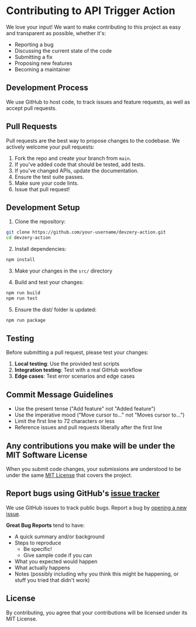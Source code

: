 # Contributing to API Trigger Action

We love your input! We want to make contributing to this project as easy and transparent as possible, whether it's:

- Reporting a bug
- Discussing the current state of the code
- Submitting a fix
- Proposing new features
- Becoming a maintainer

## Development Process

We use GitHub to host code, to track issues and feature requests, as well as accept pull requests.

## Pull Requests

Pull requests are the best way to propose changes to the codebase. We actively welcome your pull requests:

1. Fork the repo and create your branch from `main`.
2. If you've added code that should be tested, add tests.
3. If you've changed APIs, update the documentation.
4. Ensure the test suite passes.
5. Make sure your code lints.
6. Issue that pull request!

## Development Setup

1. Clone the repository:
```bash
git clone https://github.com/your-username/devzery-action.git
cd devzery-action
```

2. Install dependencies:
```bash
npm install
```

3. Make your changes in the `src/` directory

4. Build and test your changes:
```bash
npm run build
npm run test
```

5. Ensure the dist/ folder is updated:
```bash
npm run package
```

## Testing

Before submitting a pull request, please test your changes:

1. **Local testing**: Use the provided test scripts
2. **Integration testing**: Test with a real GitHub workflow
3. **Edge cases**: Test error scenarios and edge cases

## Commit Message Guidelines

- Use the present tense ("Add feature" not "Added feature")
- Use the imperative mood ("Move cursor to..." not "Moves cursor to...")
- Limit the first line to 72 characters or less
- Reference issues and pull requests liberally after the first line

## Any contributions you make will be under the MIT Software License

When you submit code changes, your submissions are understood to be under the same [MIT License](http://choosealicense.com/licenses/mit/) that covers the project.

## Report bugs using GitHub's [issue tracker](https://github.com/your-username/devzery-action/issues)

We use GitHub issues to track public bugs. Report a bug by [opening a new issue](https://github.com/your-username/devzery-action/issues/new).

**Great Bug Reports** tend to have:

- A quick summary and/or background
- Steps to reproduce
  - Be specific!
  - Give sample code if you can
- What you expected would happen
- What actually happens
- Notes (possibly including why you think this might be happening, or stuff you tried that didn't work)

## License

By contributing, you agree that your contributions will be licensed under its MIT License.
